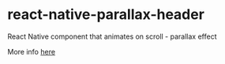 # react-native-parallax-header

React Native component that animates on scroll - parallax effect

More info [here](./article)
